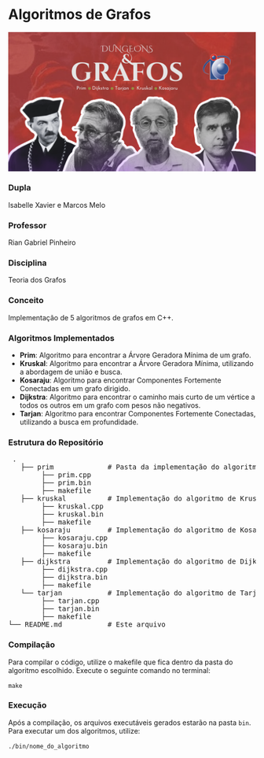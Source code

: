 <h1>Algoritmos de Grafos</h1>

<img align="center" src="./d&g.png" /><br>

<h3>Dupla</h3>
<p>Isabelle Xavier e Marcos Melo</p>


<h3>Professor</h3>
<p>Rian Gabriel Pinheiro</p>

<h3>Disciplina</h3>
<p>Teoria dos Grafos</p>

<h3>Conceito</h3>
<p>Implementação de 5 algoritmos de grafos em C++.</p>

<h3>Algoritmos Implementados</h3>
<ul>
  <li><strong>Prim</strong>: Algoritmo para encontrar a Árvore Geradora Mínima de um grafo.</li>
  <li><strong>Kruskal</strong>: Algoritmo para encontrar a Árvore Geradora Mínima, utilizando a abordagem de união e busca.</li>
  <li><strong>Kosaraju</strong>: Algoritmo para encontrar Componentes Fortemente Conectadas em um grafo dirigido.</li>
  <li><strong>Dijkstra</strong>: Algoritmo para encontrar o caminho mais curto de um vértice a todos os outros em um grafo com pesos não negativos.</li>
  <li><strong>Tarjan</strong>: Algoritmo para encontrar Componentes Fortemente Conectadas, utilizando a busca em profundidade.</li>
</ul>

<h3>Estrutura do Repositório</h3>
<pre>
 .
   ├── prim             # Pasta da implementação do algoritmo de Prim
        ├── prim.cpp
        ├── prim.bin
        ├── makefile
   ├── kruskal          # Implementação do algoritmo de Kruskal
        ├── kruskal.cpp
        ├── kruskal.bin
        ├── makefile
   ├── kosaraju         # Implementação do algoritmo de Kosaraju
        ├── kosaraju.cpp
        ├── kosaraju.bin
        ├── makefile
   ├── dijkstra         # Implementação do algoritmo de Dijkstra
        ├── dijkstra.cpp
        ├── dijkstra.bin
        ├── makefile
   └── tarjan           # Implementação do algoritmo de Tarjan
        ├── tarjan.cpp
        ├── tarjan.bin
        ├── makefile
└── README.md           # Este arquivo
</pre>

<h3>Compilação</h3>
<p>Para compilar o código, utilize o makefile que fica dentro da pasta do algoritmo escolhido. Execute o seguinte comando no terminal:</p>
<pre><code>make</code></pre>

<h3>Execução</h3>
<p>Após a compilação, os arquivos executáveis gerados estarão na pasta <code>bin</code>. Para executar um dos algoritmos, utilize:</p>
<pre><code>./bin/nome_do_algoritmo</code></pre>
